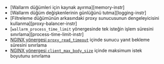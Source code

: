 * [Wallarm düğümleri için kaynak ayırma][memory-instr]
* [Wallarm düğüm değişkenlerinin günlüğünü tutma][logging-instr]
* [Filtreleme düğümünün arkasındaki proxy sunucusunun dengeleyicisini kullanma][proxy-balancer-instr]
* [`wallarm_process_time_limit` yönergesinde tek isteğin işlem süresini sınırlama][process-time-limit-instr]
* [NGINX yönergesi `proxy_read_timeout`](https://nginx.org/en/docs/http/ngx_http_proxy_module.html#proxy_read_timeout) içinde sunucu yanıt bekleme süresini sınırlama
* [NGINX yönergesi `client_max_body_size`](https://nginx.org/en/docs/http/ngx_http_core_module.html#client_max_body_size) içinde maksimum istek boyutunu sınırlama
